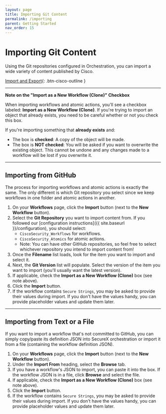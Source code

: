 ```yaml
---
layout: page
title: Importing Git Content
permalink: /importing
parent: Getting Started
nav_order: 15
---
```


# Importing Git Content
Using the Git repositories configured in Orchestration, you can import a wide variety of content published by Cisco.

[<i class="fa fa-video mr-1"></i> Import and Export](https://www.youtube.com/watch?v=qmJk994qLOg&list=PLPFIie48Myg2tu2gHbgm-moYg8LDaXsSo){: .btn-cisco-outline }

---

**Note on the "Import as a New Workflow (Clone)" Checkbox**

When importing workflows and atomic actions, you'll see a checkbox labeled: **Import as a New Workflow (Clone)**. If you're trying to import an object that already exists, you need to be careful whether or not you check this box.

If you're importing something that **already exists** and:
* The box is **checked**: A copy of the object will be made.
* The box is **NOT checked**: You will be asked if you want to overwrite the existing object. This cannot be undone and any changes made to a workflow will be lost if you overwrite it.

---

## Importing from GitHub
The process for importing workflows and atomic actions is exactly the same. The only different is which Git repository you select since we keep workflows in one folder and atomic actions in another.

1. On your **Workflows** page, click the **Import** button (next to the **New Workflow** button).
1. Select the **Git Repository** you want to import content from. If you followed our [configuration instructions]({{ site.baseurl }}/configuration), you should select:
	* `CiscoSecurity_Workflows` for workflows.
	* `CiscoSecurity_Atomics` for atomic actions.
	* Note: You can have other GitHub repositories, so feel free to select whichever repository you intend to import content from!
1. Once the **Filename** list loads, look for the item you want to import and select it.
1. Next, the **Git Version** list will populate. Select the version of the item you want to import (you'll usually want the latest version).
1. If applicable, check the **Import as a New Workflow (Clone)** box (see note above).
1. Click the **Import** button.
1. If the workflow contains `Secure Strings`, you may be asked to provide their values during import. If you don't have the values handy, you can provide placeholder values and update them later.

---

## Importing from Text or a File
If you want to import a workflow that's not committed to GitHub, you can simply copy/paste its definition JSON into SecureX orchestration or import it from a file (containing the workflow definition JSON).

1. On your **Workflows** page, click the **Import** button (next to the **New Workflow** button).
1. Under the **Import From** heading, select the **Browse** tab.
1. If you have a workflow's JSON to import, you can paste it into the box. If the workflow JSON is in a file, click **Browse** and select the file.
1. If applicable, check the **Import as a New Workflow (Clone)** box (see note above).
1. Click the **Import** button.
1. If the workflow contains `Secure Strings`, you may be asked to provide their values during import. If you don't have the values handy, you can provide placeholder values and update them later.
